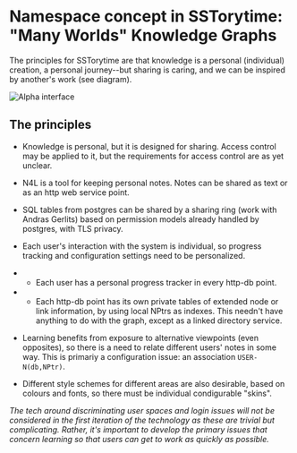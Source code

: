 
# Namespace concept in SSTorytime: "Many Worlds" Knowledge Graphs

The principles for SSTorytime are that knowledge is a personal
(individual) creation, a personal journey--but sharing is caring, and we can be inspired by another's
work (see diagram).

![Alpha interface](https://github.com/markburgess/SSTorytime/blob/main/docs/figs/namespaces.png 'namespaces')

## The principles

* Knowledge is personal, but it is designed for sharing. Access control may be applied to it, but the requirements for access control are as yet unclear.

* N4L is a tool for keeping personal notes. Notes can be shared as text or as an http web service point.

* SQL tables from postgres can be shared by a sharing ring (work with Andras Gerlits) based on permission models already handled by postgres, with TLS privacy.

* Each user's interaction with the system is individual, so progress tracking and configuration settings need to be personalized.

* * Each user has a personal progress tracker in every http-db point.
* * Each http-db point has its own private tables of extended node or link information, by using local NPtrs as indexes. This needn't have anything to do with the graph, except as a linked directory service.

* Learning benefits from exposure to alternative viewpoints (even opposites), so there is a need to relate different users' notes in some way. This is primariy a configuration issue: an association `USER-N(db,NPtr)`.

* Different style schemes for different areas are also desirable, based on colours and fonts, so there must be individual condigurable "skins".

*The tech around discriminating user spaces and login issues will not be considered in the first iteration of the technology as these are trivial but complicating. Rather, it's important to develop the primary issues that concern learning so that users can get to work as quickly as possible.*

